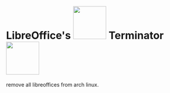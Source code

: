 # LibreOffice's <img src="https://pt-br.libreoffice.org/assets/Uploads/PT-BR-Documents/Logomarcas/LibreOfficeexternallogo600px.png" width="90"> Terminator <img src="https://www.planocritico.com/wp-content/uploads/2015/06/O-Exterminador-do-Futuro-The-Terminator-EUA-1984.jpg" width="90">
remove all libreoffices from arch linux.
